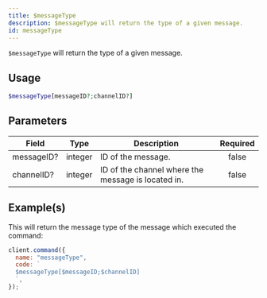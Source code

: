 ```yaml
---
title: $messageType
description: $messageType will return the type of a given message.
id: messageType
---
```


`$messageType` will return the type of a given message.

## Usage

```php
$messageType[messageID?;channelID?]
```

## Parameters

| Field      | Type    | Description                                        | Required |
| ---------- | ------- | -------------------------------------------------- | :------: |
| messageID? | integer | ID of the message.                                 |  false   |
| channelID? | integer | ID of the channel where the message is located in. |  false   |

## Example(s)

This will return the message type of the message which executed the command:

```javascript
client.command({
  name: "messageType",
  code: `
  $messageType[$messageID;$channelID]
  `,
});
```
